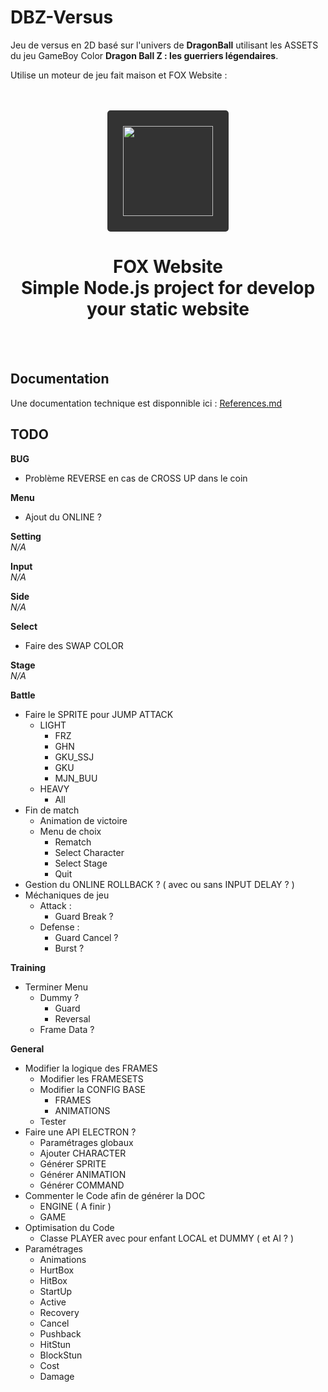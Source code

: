 # DBZ-Versus

Jeu de versus en 2D basé sur l'univers de __DragonBall__ utilisant les ASSETS du jeu GameBoy Color __Dragon Ball Z : les guerriers légendaires__.

Utilise un moteur de jeu fait maison et FOX Website :

<br/>
<br/>
<div align="center">
    <a href="https://fox-website.netlify.app" target="_blank">
        <img style="background-color: #333; padding: 25px; border-radius: 5px;" height="144" width="144" src="https://fox-website.netlify.app/assets/favicons/android-chrome-144x144.png">
    </a>
</div>
<div align="center">
    <h1>
        FOX Website<br/>
        Simple Node.js project for develop<br/>
        your static website
    </h1>
</div>
<br/>
<br/>

## Documentation
Une documentation technique est disponnible ici : [References.md](https://github.com/de-sign/DBZ-Versus/blob/master/src/doc/markdown/References.md)

## TODO
__BUG__
* Problème REVERSE en cas de CROSS UP dans le coin

__Menu__
* Ajout du ONLINE ?

__Setting__
<br/>*N/A*

__Input__
<br/>*N/A*

__Side__
<br/>*N/A*

__Select__
* Faire des SWAP COLOR

__Stage__
<br/>*N/A*

__Battle__
* Faire le SPRITE pour JUMP ATTACK
    * LIGHT
        * FRZ
        * GHN
        * GKU_SSJ
        * GKU
        * MJN_BUU
    * HEAVY
        * All
* Fin de match
    * Animation de victoire
    * Menu de choix
        * Rematch
        * Select Character
        * Select Stage
        * Quit
* Gestion du ONLINE ROLLBACK ? ( avec ou sans INPUT DELAY ? )
* Méchaniques de jeu
    * Attack :
        * Guard Break ?
    * Defense :
        * Guard Cancel ?
        * Burst ?

__Training__
* Terminer Menu
    * Dummy ?
        * Guard
        * Reversal
    * Frame Data ?

__General__
* Modifier la logique des FRAMES
    * Modifier les FRAMESETS
    * Modifier la CONFIG BASE
        * FRAMES
        * ANIMATIONS
    * Tester
* Faire une API ELECTRON ?
    * Paramétrages globaux
    * Ajouter CHARACTER
    * Générer SPRITE
    * Générer ANIMATION
    * Générer COMMAND
* Commenter le Code afin de générer la DOC
    * ENGINE ( A finir )
    * GAME
* Optimisation du Code
    * Classe PLAYER avec pour enfant LOCAL et DUMMY ( et AI ? )
* Paramétrages
    * Animations
    * HurtBox
    * HitBox
    * StartUp
    * Active
    * Recovery
    * Cancel
    * Pushback
    * HitStun
    * BlockStun
    * Cost
    * Damage